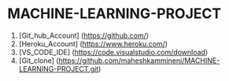 # MACHINE-LEARNING-PROJECT

1. [Git_hub_Account] (https://github.com/)
2. [Heroku_Account] (https://www.heroku.com/)
3. [VS_CODE_IDE] (https://code.visualstudio.com/download)
4. [Git_clone] (https://github.com/maheshkammineni/MACHINE-LEARNING-PROJECT.git)
